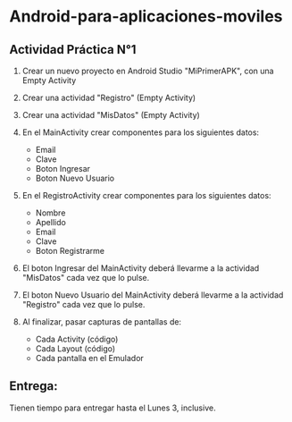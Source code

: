 # Android-para-aplicaciones-moviles

## Actividad Práctica N°1

1. Crear un nuevo proyecto en Android Studio "MiPrimerAPK", con una Empty Activity

2. Crear una actividad "Registro" (Empty Activity)

3. Crear una actividad "MisDatos" (Empty Activity)

4. En el MainActivity crear componentes para los siguientes datos:
    * Email
    * Clave
    * Boton Ingresar
    * Boton Nuevo Usuario

5. En el RegistroActivity crear componentes para los siguientes datos:
    * Nombre
    * Apellido
    * Email
    * Clave
    * Boton Registrarme

6. El boton Ingresar del MainActivity deberá llevarme a la actividad "MisDatos" cada vez que lo pulse.

7. El boton Nuevo Usuario del MainActivity deberá llevarme a la actividad "Registro" cada vez que lo pulse.

8. Al finalizar, pasar capturas de pantallas de:
    * Cada Activity (código)
    * Cada Layout (código)
    * Cada pantalla en el Emulador


## Entrega:

Tienen tiempo para entregar hasta el Lunes 3, inclusive.
